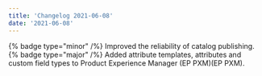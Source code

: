 ```yaml
---
title: 'Changelog 2021-06-08'
date: '2021-06-08'
---
```

{% badge type="minor" /%} Improved the reliability of catalog publishing.
{% badge type="major" /%} Added attribute templates, attributes and custom field types to Product Experience Manager (EP PXM)(EP PXM).
